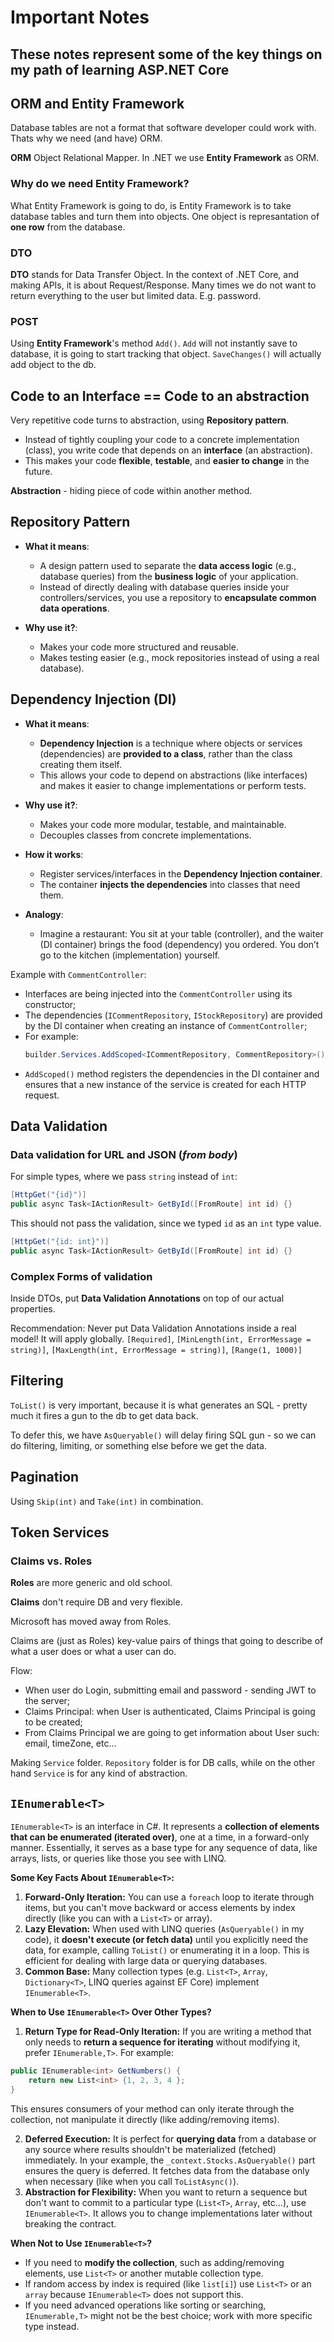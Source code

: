 ﻿# Important Notes
## These notes represent some of the key things on my path of learning ASP.NET Core

## ORM and Entity Framework

Database tables are not a format that software developer could work with. Thats why we need (and have) ORM.

**ORM** Object Relational Mapper. In .NET we use **Entity Framework** as ORM.

### Why do we need Entity Framework?

What Entity Framework is going to do, is Entity Framework is to take database tables and turn them into objects. One object is represantation of **one row** from the database.

### DTO

**DTO** stands for Data Transfer Object. In the context of .NET Core, and making APIs, it is about Request/Response. Many times we do not want to return everything to the user but limited data. E.g. password.

### POST

Using **Entity Framework**'s method `Add()`. `Add` will not instantly save to database, it is going to start tracking that object. `SaveChanges()` will actually add object to the db.

## Code to an Interface == Code to an abstraction

Very repetitive code turns to abstraction, using **Repository pattern**.

- Instead of tightly coupling your code to a concrete implementation (class), you write code that depends on an **interface** (an abstraction).
- This makes your code **flexible**, **testable**, and **easier to change** in the future.


**Abstraction** - hiding piece of code within another method.

## Repository Pattern
- **What it means**:
   - A design pattern used to separate the **data access logic** (e.g., database queries) from the **business logic** of your application.
   - Instead of directly dealing with database queries inside your controllers/services, you use a repository to **encapsulate common data operations**.

- **Why use it?**:
   - Makes your code more structured and reusable.
   - Makes testing easier (e.g., mock repositories instead of using a real database).


## Dependency Injection (DI)
- **What it means**:
   - **Dependency Injection** is a technique where objects or services (dependencies) are **provided to a class**, rather than the class creating them itself.
   - This allows your code to depend on abstractions (like interfaces) and makes it easier to change implementations or perform tests.

- **Why use it?**:
   - Makes your code more modular, testable, and maintainable.
   - Decouples classes from concrete implementations.

- **How it works**:
   - Register services/interfaces in the **Dependency Injection container**.
   - The container **injects the dependencies** into classes that need them.

- **Analogy**:
   - Imagine a restaurant: You sit at your table (controller), and the waiter (DI container) brings the food (dependency) you ordered. You don’t go to the kitchen (implementation) yourself.

Example with `CommentController`:
- Interfaces are being injected into the `CommentController` using its constructor;
- The dependencies (`ICommentRepository`, `IStockRepository`) are provided by the DI container when creating an instance of `CommentController`;
- For example:
  ```csharp
  builder.Services.AddScoped<ICommentRepository, CommentRepository>();
  ```
- `AddScoped()` method registers the dependencies in the DI container and ensures that a new instance of the service is created for each HTTP request.
## Data Validation

### Data validation for URL and JSON (_from body_)

For simple types, where we pass `string` instead of `int`:
```csharp
[HttpGet("{id}")]
public async Task<IActionResult> GetById([FromRoute] int id) {}
```
This should not pass the validation, since we typed `id` as an `int` type value.
```csharp
[HttpGet("{id: int}")]
public async Task<IActionResult> GetById([FromRoute] int id) {}
```

### Complex Forms of validation

Inside DTOs, put **Data Validation Annotations** on top of our actual properties.

Recommendation: Never put Data Validation Annotations inside a real model! It will apply globally.
`[Required]`, `[MinLength(int, ErrorMessage = string)]`, `[MaxLength(int, ErrorMessage = string)]`, `[Range(1, 1000)]`

## Filtering

`ToList()` is very important, because it is what generates an SQL - pretty much it fires a gun to the db to get data back.

To defer this, we have `AsQueryable()` will delay firing SQL gun - so we can do filtering, limiting, or something else before we get the data.

## Pagination

Using `Skip(int)` and `Take(int)` in combination.

## Token Services
### Claims vs. Roles

**Roles** are more generic and old school.

**Claims** don't require DB and very flexible.

Microsoft has moved away from Roles.

Claims are (just as Roles) key-value pairs of things that going to describe of what a user does or what a user can do.

Flow:

- When user do Login, submitting email and password - sending JWT to the server;
- Claims Principal: when User is authenticated, Claims Principal is going to be created;
- From Claims Principal we are going to get information about User such: email, timeZone, etc...

Making `Service` folder. `Repository` folder is for DB calls, while on the other hand `Service` is for any kind of abstraction.

## `IEnumerable<T>`

`IEnumerable<T>` is an interface in C#. It represents a **collection of elements that can be enumerated (iterated over)**, one at a time, in a forward-only manner. Essentially, it serves as a base type for any sequence of data, like arrays, lists, or queries like those you see with LINQ.

**Some Key Facts About `IEnumerable<T>`:**

1. **Forward-Only Iteration:** You can use a `foreach` loop to iterate through items, but you can't move backward or access elements by index directly (like you can with a `List<T>` or array).
2. **Lazy Elevation:** When used with LINQ queries (`AsQueryable()` in my code), it **doesn't execute (or fetch data)** until you explicitly need the data, for example, calling `ToList()` or enumerating it in a loop. This is efficient for dealing with large data or querying databases.
3. **Common Base:** Many collection types (e.g. `List<T>`, `Array`, `Dictionary<T>`, LINQ queries against EF Core) implement `IEnumerable<T>`.

**When to Use `IEnumerable<T>` Over Other Types?**

1. **Return Type for Read-Only Iteration:** If you are writing a method that only needs to **return a sequence for iterating** without modifying it, prefer `IEnumerable,T>`. For example:
```csharp
public IEnumerable<int> GetNumbers() {
    return new List<int> {1, 2, 3, 4 };
}
```
This ensures consumers of your method can only iterate through the collection, not manipulate it directly (like adding/removing items).

2. **Deferred Execution:** It is perfect for **querying data** from a database or any source where results shouldn't be materialized (fetched) immediately. In your example, the `_context.Stocks.AsQueryable()` part ensures the query is deferred. It fetches data from the database only when necessary (like when you call `ToListAsync()`).
3. **Abstraction for Flexibility:** When you want to return a sequence but don't want to commit to a particular type (`List<T>`, `Array`, etc...), use `IEnumerable<T>`. It allows you to change implementations later without breaking the contract.

**When Not to Use `IEnumerable<T>`?**

- If you need to **modify the collection**, such as adding/removing elements, use `List<T>` or another mutable collection type.
- If random access by index is required (like `list[i]`) use `List<T>` or an `array` because `IEnumerable<T>` does not support this.
- If you need advanced operations like sorting or searching, `IEnumerable,T>` might not be the best choice; work with more specific type instead.